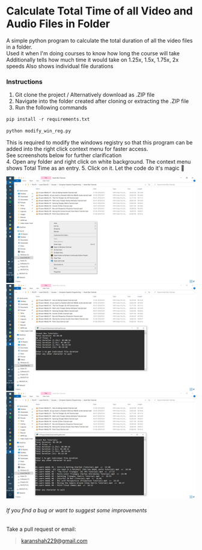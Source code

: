 # Calculate Total Time of all Video and Audio Files in Folder

A simple python program to calculate the total duration of all the video files in a folder.  
Used it when I'm doing courses to know how long the course will take
Additionally tells how much time it would take on 1.25x, 1.5x, 1.75x, 2x speeds
Also shows individual file durations

### Instructions
1. Git clone the project / Alternatively download as .ZIP file
2. Navigate into the folder created after cloning or extracting the .ZIP file
3. Run the following commands
```python
pip install -r requirements.txt
```
```python
python modify_win_reg.py
```
This is required to modify the windows registry so that this program can be added into the right click context menu for faster access.  
See screenshots below for further clarification  
4. Open any folder and right click on white background. The context menu shows Total Time as an entry.
5. Click on it. Let the code do it's magic 💖

![alt text](https://github.com/karanshah229/Total-Duration-of-Video-and-Audio-Files-in-Folder/blob/main/images/right-click-context-menu.png "Right Click Context Menu Entry")  
![alt text](https://github.com/karanshah229/Total-Duration-of-Video-and-Audio-Files-in-Folder/blob/main/images/time-for-all-files-in-folder.png "Time for all the files in Folder")  
![alt text](https://github.com/karanshah229/Total-Duration-of-Video-and-Audio-Files-in-Folder/blob/main/images/individual-file-time-in-folder.png "Time for all individual files in folder")  


###### If you find a bug or want to suggest some improvements  
Take a pull request or email:  
> karanshah229@gmail.com
